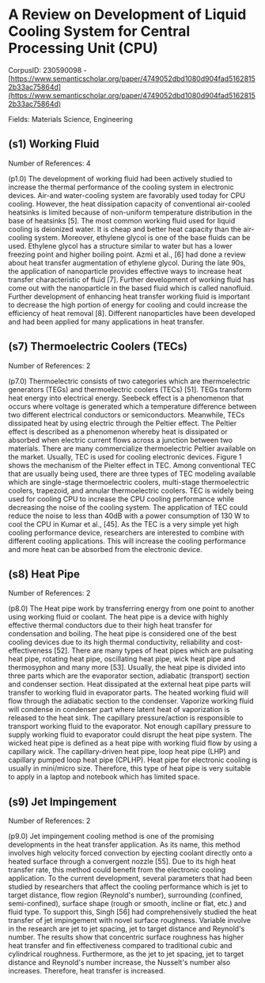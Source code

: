 # A Review on Development of Liquid Cooling System for Central Processing Unit (CPU)

CorpusID: 230590098 - [https://www.semanticscholar.org/paper/4749052dbd1080d904fad51628152b33ac75864d](https://www.semanticscholar.org/paper/4749052dbd1080d904fad51628152b33ac75864d)

Fields: Materials Science, Engineering

## (s1) Working Fluid
Number of References: 4

(p1.0) The development of working fluid had been actively studied to increase the thermal performance of the cooling system in electronic devices. Air-and water-cooling system are favorably used today for CPU cooling. However, the heat dissipation capacity of conventional air-cooled heatsinks is limited because of non-uniform temperature distribution in the base of heatsinks [5]. The most common working fluid used for liquid cooling is deionized water. It is cheap and better heat capacity than the air-cooling system. Moreover, ethylene glycol is one of the base fluids can be used. Ethylene glycol has a structure similar to water but has a lower freezing point and higher boiling point. Azmi et al., [6] had done a review about heat transfer augmentation of ethylene glycol. During the late 90s, the application of nanoparticle provides effective ways to increase heat transfer characteristic of fluid [7]. Further development of working fluid has come out with the nanoparticle in the based fluid which is called nanofluid. Further development of enhancing heat transfer working fluid is important to decrease the high portion of energy for cooling and could increase the efficiency of heat removal [8]. Different nanoparticles have been developed and had been applied for many applications in heat transfer.
## (s7) Thermoelectric Coolers (TECs)
Number of References: 2

(p7.0) Thermoelectric consists of two categories which are thermoelectric generators (TEGs) and thermoelectric coolers (TECs) [51]. TEGs transform heat energy into electrical energy. Seebeck effect is a phenomenon that occurs where voltage is generated which a temperature difference between two different electrical conductors or semiconductors. Meanwhile, TECs dissipated heat by using electric through the Peltier effect. The Peltier effect is described as a phenomenon whereby heat is dissipated or absorbed when electric current flows across a junction between two materials. There are many commercialize thermoelectric Peltier available on the market. Usually, TEC is used for cooling electronic devices. Figure 1 shows the mechanism of the Pielter effect in TEC. Among conventional TEC that are usually being used, there are three types of TEC modeling available which are single-stage thermoelectric coolers, multi-stage thermoelectric coolers, trapezoid, and annular thermoelectric coolers. TEC is widely being used for cooling CPU to increase the CPU cooling performance while decreasing the noise of the cooling system. The application of TEC could reduce the noise to less than 40dB with a power consumption of 130 W to cool the CPU in Kumar et al., [45]. As the TEC is a very simple yet high cooling performance device, researchers are interested to combine with different cooling applications. This will increase the cooling performance and more heat can be absorbed from the electronic device.
## (s8) Heat Pipe
Number of References: 2

(p8.0) The Heat pipe work by transferring energy from one point to another using working fluid or coolant. The heat pipe is a device with highly effective thermal conductors due to their high heat transfer for condensation and boiling. The heat pipe is considered one of the best cooling devices due to its high thermal conductivity, reliability and cost-effectiveness [52]. There are many types of heat pipes which are pulsating heat pipe, rotating heat pipe, oscillating heat pipe, wick heat pipe and thermosyphon and many more [53]. Usually, the heat pipe is divided into three parts which are the evaporator section, adiabatic (transport) section and condenser section. Heat dissipated at the external heat pipe parts will transfer to working fluid in evaporator parts. The heated working fluid will flow through the adiabatic section to the condenser. Vaporize working fluid will condense in condenser part where latent heat of vaporization is released to the heat sink. The capillary pressure/action is responsible to transport working fluid to the evaporator. Not enough capillary pressure to supply working fluid to evaporator could disrupt the heat pipe system. The wicked heat pipe is defined as a heat pipe with working fluid flow by using a capillary wick. The capillary-driven heat pipe, loop heat pipe (LHP) and capillary pumped loop heat pipe (CPLHP). Heat pipe for electronic cooling is usually in mini/micro size. Therefore, this type of heat pipe is very suitable to apply in a laptop and notebook which has limited space.
## (s9) Jet Impingement
Number of References: 2

(p9.0) Jet impingement cooling method is one of the promising developments in the heat transfer application. As its name, this method involves high velocity forced convection by ejecting coolant directly onto a heated surface through a convergent nozzle [55]. Due to its high heat transfer rate, this method could benefit from the electronic cooling application. To the current development, several parameters that had been studied by researchers that affect the cooling performance which is jet to target distance, flow region (Reynold's number), surrounding (confined, semi-confined), surface shape (rough or smooth, incline or flat, etc.) and fluid type. To support this, Singh [56] had comprehensively studied the heat transfer of jet impingement with novel surface roughness. Variable involve in the research are jet to jet spacing, jet to target distance and Reynold's number. The results show that concentric surface roughness has higher heat transfer and fin effectiveness compared to traditional cubic and cylindrical roughness. Furthermore, as the jet to jet spacing, jet to target distance and Reynold's number increase, the Nusselt's number also increases. Therefore, heat transfer is increased.
